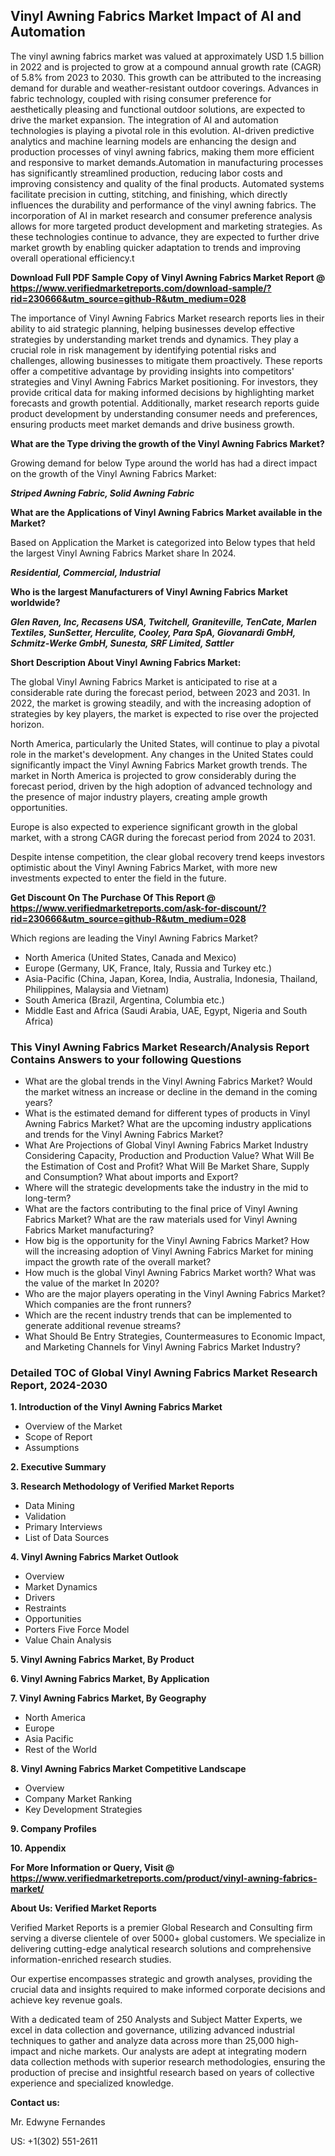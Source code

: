 <h2>Vinyl Awning Fabrics Market Impact of AI and Automation</h2>The vinyl awning fabrics market was valued at approximately USD 1.5 billion in 2022 and is projected to grow at a compound annual growth rate (CAGR) of 5.8% from 2023 to 2030. This growth can be attributed to the increasing demand for durable and weather-resistant outdoor coverings. Advances in fabric technology, coupled with rising consumer preference for aesthetically pleasing and functional outdoor solutions, are expected to drive the market expansion. The integration of AI and automation technologies is playing a pivotal role in this evolution. AI-driven predictive analytics and machine learning models are enhancing the design and production processes of vinyl awning fabrics, making them more efficient and responsive to market demands.Automation in manufacturing processes has significantly streamlined production, reducing labor costs and improving consistency and quality of the final products. Automated systems facilitate precision in cutting, stitching, and finishing, which directly influences the durability and performance of the vinyl awning fabrics. The incorporation of AI in market research and consumer preference analysis allows for more targeted product development and marketing strategies. As these technologies continue to advance, they are expected to further drive market growth by enabling quicker adaptation to trends and improving overall operational efficiency.t</p><p id="" class=""><strong>Download Full PDF Sample Copy of Vinyl Awning Fabrics Market Report @ <a href="https://www.verifiedmarketreports.com/download-sample/?rid=230666&utm_source=github-R&utm_medium=028" target="_blank">https://www.verifiedmarketreports.com/download-sample/?rid=230666&utm_source=github-R&utm_medium=028</a></strong></p><p>The importance of&nbsp;Vinyl Awning Fabrics Market research reports lies in their ability to aid strategic planning, helping businesses develop effective strategies by understanding market trends and dynamics. They play a crucial role in risk management by identifying potential risks and challenges, allowing businesses to mitigate them proactively. These reports offer a competitive advantage by providing insights into competitors' strategies and Vinyl Awning Fabrics Market positioning. For investors, they provide critical data for making informed decisions by highlighting market forecasts and growth potential. Additionally, market research reports guide product development by understanding consumer needs and preferences, ensuring products meet market demands and drive business growth.</p><p><strong>What are the&nbsp;Type driving the growth of the Vinyl Awning Fabrics Market?</strong></p><p id="" class="">Growing demand for below Type around the world has had a direct impact on the growth of the Vinyl Awning Fabrics Market:</p><em><strong>Striped Awning Fabric, Solid Awning Fabric</strong></em></p><strong>What are the&nbsp;Applications&nbsp;of Vinyl Awning Fabrics Market available in the Market?</strong></p><p id="" class="">Based on Application the Market is categorized into Below types that held the largest Vinyl Awning Fabrics Market share In 2024.</p><em><strong>Residential, Commercial, Industrial</strong></em></p><strong>Who is the largest Manufacturers of Vinyl Awning Fabrics Market worldwide?</strong></p><p><em><strong>Glen Raven, Inc, Recasens USA, Twitchell, Graniteville, TenCate, Marlen Textiles, SunSetter, Herculite, Cooley, Para SpA, Giovanardi GmbH, Schmitz-Werke GmbH, Sunesta, SRF Limited, Sattler</strong></em></p><p id="" class=""><strong>Short Description About Vinyl Awning Fabrics Market:</strong></p><p>The global Vinyl Awning Fabrics Market is anticipated to rise at a considerable rate during the forecast period, between 2023 and 2031. In 2022, the market is growing steadily, and with the increasing adoption of strategies by key players, the market is expected to rise over the projected horizon.</p><p>North America, particularly the United States, will continue to play a pivotal role in the market's development. Any changes in the United States could significantly impact the Vinyl Awning Fabrics Market growth trends. The market in North America is projected to grow considerably during the forecast period, driven by the high adoption of advanced technology and the presence of major industry players, creating ample growth opportunities.</p><p>Europe is also expected to experience significant growth in the global market, with a strong CAGR during the forecast period from 2024 to 2031.</p><p>Despite intense competition, the clear global recovery trend keeps investors optimistic about the Vinyl Awning Fabrics Market, with more new investments expected to enter the field in the future.</p><p id="" class=""><strong>Get Discount On The Purchase Of This Report @ <a href="https://www.verifiedmarketreports.com/ask-for-discount/?rid=230666&utm_source=github-R&utm_medium=028" target="_blank">https://www.verifiedmarketreports.com/ask-for-discount/?rid=230666&utm_source=github-R&utm_medium=028</a></strong></p>Which regions are leading the Vinyl Awning Fabrics Market?</p><ul><li>North America (United States, Canada and Mexico)</li><li>Europe (Germany, UK, France, Italy, Russia and Turkey etc.)</li><li>Asia-Pacific (China, Japan, Korea, India, Australia, Indonesia, Thailand, Philippines, Malaysia and Vietnam)</li><li>South America (Brazil, Argentina, Columbia etc.)</li><li>Middle East and Africa (Saudi Arabia, UAE, Egypt, Nigeria and South Africa)</li></ul><h3 id="" class="">This Vinyl Awning Fabrics Market Research/Analysis Report Contains Answers to your following Questions</h3><ul><li>What are the global trends in the Vinyl Awning Fabrics Market? Would the market witness an increase or decline in the demand in the coming years?</li><li>What is the estimated demand for different types of products in Vinyl Awning Fabrics Market? What are the upcoming industry applications and trends for the Vinyl Awning Fabrics Market?</li><li>What Are Projections of Global Vinyl Awning Fabrics Market Industry Considering Capacity, Production and Production Value? What Will Be the Estimation of Cost and Profit? What Will Be Market Share, Supply and Consumption? What about imports and Export?</li><li>Where will the strategic developments take the industry in the mid to long-term?</li><li>What are the factors contributing to the final price of Vinyl Awning Fabrics Market? What are the raw materials used for Vinyl Awning Fabrics Market manufacturing?</li><li>How big is the opportunity for the Vinyl Awning Fabrics Market? How will the increasing adoption of Vinyl Awning Fabrics Market for mining impact the growth rate of the overall market?</li><li>How much is the global Vinyl Awning Fabrics Market worth? What was the value of the market In 2020?</li><li>Who are the major players operating in the Vinyl Awning Fabrics Market? Which companies are the front runners?</li><li>Which are the recent industry trends that can be implemented to generate additional revenue streams?</li><li>What Should Be Entry Strategies, Countermeasures to Economic Impact, and Marketing Channels for Vinyl Awning Fabrics Market Industry?</li></ul><h3 id="" class="">Detailed TOC of Global Vinyl Awning Fabrics Market Research Report, 2024-2030</h3><p id="" class=""><strong>1. Introduction of the Vinyl Awning Fabrics Market</strong></p><ul><li>Overview of the Market</li><li>Scope of Report</li><li>Assumptions</li></ul><p id="" class=""><strong>2. Executive Summary</strong></p><p id="" class=""><strong>3. Research Methodology of Verified Market Reports</strong></p><ul><li>Data Mining</li><li>Validation</li><li>Primary Interviews</li><li>List of Data Sources</li></ul><p id="" class=""><strong>4. Vinyl Awning Fabrics Market Outlook</strong></p><ul><li>Overview</li><li>Market Dynamics</li><li>Drivers</li><li>Restraints</li><li>Opportunities</li><li>Porters Five Force Model</li><li>Value Chain Analysis</li></ul><p id="" class=""><strong>5. Vinyl Awning Fabrics Market, By Product</strong></p><p id="" class=""><strong>6. Vinyl Awning Fabrics Market, By Application</strong></p><p id="" class=""><strong>7. Vinyl Awning Fabrics Market, By Geography</strong></p><ul><li>North America</li><li>Europe</li><li>Asia Pacific</li><li>Rest of the World</li></ul><p id="" class=""><strong>8. Vinyl Awning Fabrics Market Competitive Landscape</strong></p><ul><li>Overview</li><li>Company Market Ranking</li><li>Key Development Strategies</li></ul><p id="" class=""><strong>9. Company Profiles</strong></p><p id="" class=""><strong>10. Appendix</strong></p><p id="" class=""><strong>For More Information or Query, Visit @ <a href="https://www.verifiedmarketreports.com/product/vinyl-awning-fabrics-market/" target="_blank">https://www.verifiedmarketreports.com/product/vinyl-awning-fabrics-market/</a></strong></p><p id="" class=""><strong>About Us: Verified Market Reports</strong></p><p id="" class="">Verified Market Reports is a premier Global Research and Consulting firm serving a diverse clientele of over 5000+ global customers. We specialize in delivering cutting-edge analytical research solutions and comprehensive information-enriched research studies.</p><p id="" class="">Our expertise encompasses strategic and growth analyses, providing the crucial data and insights required to make informed corporate decisions and achieve key revenue goals.</p><p id="" class="">With a dedicated team of 250 Analysts and Subject Matter Experts, we excel in data collection and governance, utilizing advanced industrial techniques to gather and analyze data across more than 25,000 high-impact and niche markets. Our analysts are adept at integrating modern data collection methods with superior research methodologies, ensuring the production of precise and insightful research based on years of collective experience and specialized knowledge.</p><p id="" class=""><strong>Contact us:</strong></p><p id="" class="">Mr. Edwyne Fernandes</p><p id="" class="">US: +1(302) 551-2611</p>